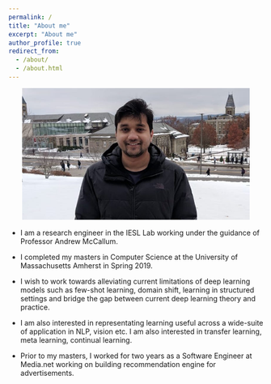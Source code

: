 ```yaml
---
permalink: /
title: "About me"
excerpt: "About me"
author_profile: true
redirect_from: 
  - /about/
  - /about.html
---
```


<p align="center">
  <img src="/images/profile.png?raw=true" alt="Photo" style="width: 450px;"/> 
</p>

* I am a research engineer in the IESL Lab working under the guidance of Professor Andrew McCallum.

* I completed my masters in Computer Science at the University of Massachusetts Amherst in Spring 2019.

* I wish to work towards alleviating current limitations of deep learning models such as few-shot learning, domain shift, learning in structured settings and bridge the gap between current deep learning theory and practice.

* I am also interested in representating learning useful across a wide-suite of application in NLP, vision etc. I am also interested in transfer learning, meta learning, continual learning. 

* Prior to my masters, I worked for two years as a Software Engineer at Media.net working on building recommendation engine for advertisements.